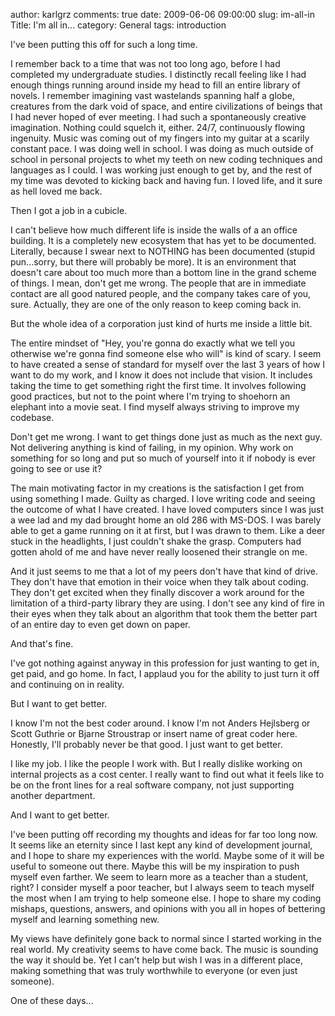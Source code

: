 author: karlgrz 
comments: true
date: 2009-06-06 09:00:00
slug: im-all-in
Title: I'm all in...
category: General
tags: introduction 

I've been putting this off for such a long time.  
  
I remember back to a time that was not too long ago, before I had completed my undergraduate studies. I distinctly recall feeling like I had enough things running around inside my head to fill an entire library of novels. I remember imagining vast wastelands spanning half a globe, creatures from the dark void of space, and entire civilizations of beings that I had never hoped of ever meeting. I had such a spontaneously creative imagination. Nothing could squelch it, either. 24/7, continuously flowing ingenuity. Music was coming out of my fingers into my guitar at a scarily constant pace. I was doing well in school. I was doing as much outside of school in personal projects to whet my teeth on new coding techniques and languages as I could. I was working just enough to get by, and the rest of my time was devoted to kicking back and having fun. I loved life, and it sure as hell loved me back.  
  
Then I got a job in a cubicle.  
  
I can't believe how much different life is inside the walls of a an office building. It is a completely new ecosystem that has yet to be documented. Literally, because I swear next to NOTHING has been documented (stupid pun...sorry, but there will probably be more). It is an environment that doesn't care about too much more than a bottom line in the grand scheme of things. I mean, don't get me wrong. The people that are in immediate contact are all good natured people, and the company takes care of you, sure. Actually, they are one of the only reason to keep coming back in.  
  
But the whole idea of a corporation just kind of hurts me inside a little bit.  
  
The entire mindset of "Hey, you're gonna do exactly what we tell you otherwise we're gonna find someone else who will" is kind of scary. I seem to have created a sense of standard for myself over the last 3 years of how I want to do my work, and I know it does not include that vision. It includes taking the time to get something right the first time. It involves following good practices, but not to the point where I'm trying to shoehorn an elephant into a movie seat. I find myself always striving to improve my codebase.  
  
Don't get me wrong. I want to get things done just as much as the next guy. Not delivering anything is kind of failing, in my opinion. Why work on something for so long and put so much of yourself into it if nobody is ever going to see or use it?  
  
The main motivating factor in my creations is the satisfaction I get from using something I made. Guilty as charged. I love writing code and seeing the outcome of what I have created. I have loved computers since I was just a wee lad and my dad brought home an old 286 with MS-DOS. I was barely able to get a game running on it at first, but I was drawn to them. Like a deer stuck in the headlights, I just couldn't shake the grasp. Computers had gotten ahold of me and have never really loosened their strangle on me.  
  
And it just seems to me that a lot of my peers don't have that kind of drive. They don't have that emotion in their voice when they talk about coding. They don't get excited when they finally discover a work around for the limitation of a third-party library they are using. I don't see any kind of fire in their eyes when they talk about an algorithm that took them the better part of an entire day to even get down on paper.  
  
And that's fine.  
  
I've got nothing against anyway in this profession for just wanting to get in, get paid, and go home. In fact, I applaud you for the ability to just turn it off and continuing on in reality.  
  
But I want to get better.  
  
I know I'm not the best coder around. I know I'm not Anders Hejlsberg or Scott Guthrie or Bjarne Stroustrap or insert name of great coder here. Honestly, I'll probably never be that good. I just want to get better.  
  
I like my job. I like the people I work with. But I really dislike working on internal projects as a cost center. I really want to find out what it feels like to be on the front lines for a real software company, not just supporting another department.  
  
And I want to get better.  
  
I've been putting off recording my thoughts and ideas for far too long now. It seems like an eternity since I last kept any kind of development journal, and I hope to share my experiences with the world. Maybe some of it will be useful to someone out there. Maybe this will be my inspiration to push myself even farther. We seem to learn more as a teacher than a student, right? I consider myself a poor teacher, but I always seem to teach myself the most when I am trying to help someone else. I hope to share my coding mishaps, questions, answers, and opinions with you all in hopes of bettering myself and learning something new.  
  
My views have definitely gone back to normal since I started working in the real world. My creativity seems to have come back. The music is sounding the way it should be. Yet I can't help but wish I was in a different place, making something that was truly worthwhile to everyone (or even just someone).  
  
One of these days...  

